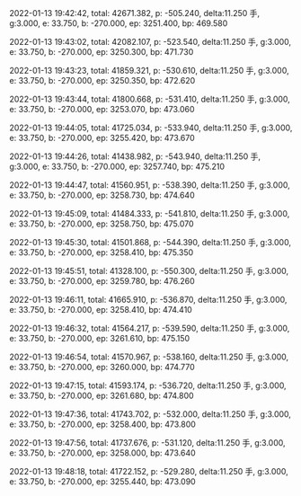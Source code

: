 2022-01-13 19:42:42, total: 42671.382, p: -505.240, delta:11.250 手, g:3.000, e: 33.750, b: -270.000, ep: 3251.400, bp: 469.580

2022-01-13 19:43:02, total: 42082.107, p: -523.540, delta:11.250 手, g:3.000, e: 33.750, b: -270.000, ep: 3250.300, bp: 471.730

2022-01-13 19:43:23, total: 41859.321, p: -530.610, delta:11.250 手, g:3.000, e: 33.750, b: -270.000, ep: 3250.350, bp: 472.620

2022-01-13 19:43:44, total: 41800.668, p: -531.410, delta:11.250 手, g:3.000, e: 33.750, b: -270.000, ep: 3253.070, bp: 473.060

2022-01-13 19:44:05, total: 41725.034, p: -533.940, delta:11.250 手, g:3.000, e: 33.750, b: -270.000, ep: 3255.420, bp: 473.670

2022-01-13 19:44:26, total: 41438.982, p: -543.940, delta:11.250 手, g:3.000, e: 33.750, b: -270.000, ep: 3257.740, bp: 475.210

2022-01-13 19:44:47, total: 41560.951, p: -538.390, delta:11.250 手, g:3.000, e: 33.750, b: -270.000, ep: 3258.730, bp: 474.640

2022-01-13 19:45:09, total: 41484.333, p: -541.810, delta:11.250 手, g:3.000, e: 33.750, b: -270.000, ep: 3258.750, bp: 475.070

2022-01-13 19:45:30, total: 41501.868, p: -544.390, delta:11.250 手, g:3.000, e: 33.750, b: -270.000, ep: 3258.410, bp: 475.350

2022-01-13 19:45:51, total: 41328.100, p: -550.300, delta:11.250 手, g:3.000, e: 33.750, b: -270.000, ep: 3259.780, bp: 476.260

2022-01-13 19:46:11, total: 41665.910, p: -536.870, delta:11.250 手, g:3.000, e: 33.750, b: -270.000, ep: 3258.410, bp: 474.410

2022-01-13 19:46:32, total: 41564.217, p: -539.590, delta:11.250 手, g:3.000, e: 33.750, b: -270.000, ep: 3261.610, bp: 475.150

2022-01-13 19:46:54, total: 41570.967, p: -538.160, delta:11.250 手, g:3.000, e: 33.750, b: -270.000, ep: 3260.000, bp: 474.770

2022-01-13 19:47:15, total: 41593.174, p: -536.720, delta:11.250 手, g:3.000, e: 33.750, b: -270.000, ep: 3261.680, bp: 474.800

2022-01-13 19:47:36, total: 41743.702, p: -532.000, delta:11.250 手, g:3.000, e: 33.750, b: -270.000, ep: 3258.400, bp: 473.800

2022-01-13 19:47:56, total: 41737.676, p: -531.120, delta:11.250 手, g:3.000, e: 33.750, b: -270.000, ep: 3258.000, bp: 473.640

2022-01-13 19:48:18, total: 41722.152, p: -529.280, delta:11.250 手, g:3.000, e: 33.750, b: -270.000, ep: 3255.440, bp: 473.090